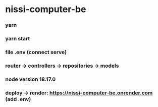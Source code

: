 # nissi-computer-be

### yarn

### yarn start

### file .env (connect serve)

### router -> controllers -> repositories -> models

### node version 18.17.0

### deploy -> render: https://nissi-computer-be.onrender.com (add .env)
